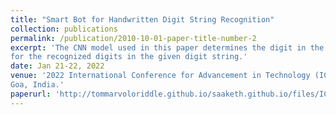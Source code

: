 ```yaml
---
title: "Smart Bot for Handwritten Digit String Recognition"
collection: publications
permalink: /publication/2010-10-01-paper-title-number-2
excerpt: 'The CNN model used in this paper determines the digit in the image provided real-time. The system plays the recorded audio and displays the output
for the recognized digits in the given digit string.'
date: Jan 21-22, 2022
venue: '2022 International Conference for Advancement in Technology (ICONAT)
Goa, India.'
paperurl: 'http://tommarvoloriddle.github.io/saaketh.github.io/files/ICONAT2022Paper0597.pdf'
---
```



